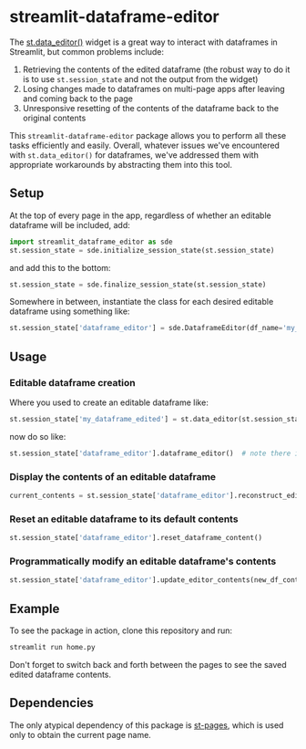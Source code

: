 # streamlit-dataframe-editor

The [st.data_editor()](https://docs.streamlit.io/library/advanced-features/dataframes) widget is a great way to interact with dataframes in Streamlit, but common problems include:

1. Retrieving the contents of the edited dataframe (the robust way to do it is to use `st.session_state` and not the output from the widget)
1. Losing changes made to dataframes on multi-page apps after leaving and coming back to the page
1. Unresponsive resetting of the contents of the dataframe back to the original contents

This `streamlit-dataframe-editor` package allows you to perform all these tasks efficiently and easily. Overall, whatever issues we've encountered with `st.data_editor()` for dataframes, we've addressed them with appropriate workarounds by abstracting them into this tool.

## Setup

At the top of every page in the app, regardless of whether an editable dataframe will be included, add:

```python
import streamlit_dataframe_editor as sde
st.session_state = sde.initialize_session_state(st.session_state)
```

and add this to the bottom:

```python
st.session_state = sde.finalize_session_state(st.session_state)
```

Somewhere in between, instantiate the class for each desired editable dataframe using something like:

```python
st.session_state['dataframe_editor'] = sde.DataframeEditor(df_name='my_dataframe', default_df_contents=pd.DataFrame({'a': [1, 2, 3], 'b': [4, 5, 6]}))
```

## Usage

### Editable dataframe creation

Where you used to create an editable dataframe like:

```python
st.session_state['my_dataframe_edited'] = st.data_editor(st.session_state['my_dataframe'])
```

now do so like:

```python
st.session_state['dataframe_editor'].dataframe_editor()  # note there is no return variable
```

### Display the contents of an editable dataframe

```python
current_contents = st.session_state['dataframe_editor'].reconstruct_edited_dataframe()
```

### Reset an editable dataframe to its default contents

```python
st.session_state['dataframe_editor'].reset_dataframe_content()
```

### Programmatically modify an editable dataframe's contents

```python
st.session_state['dataframe_editor'].update_editor_contents(new_df_contents=pd.DataFrame({'c': [11, 13], 'd': [14, 16]}))
```

## Example

To see the package in action, clone this repository and run:

```bash
streamlit run home.py
```

Don't forget to switch back and forth between the pages to see the saved edited dataframe contents.

## Dependencies

The only atypical dependency of this package is [st-pages](https://github.com/blackary/st_pages), which is used only to obtain the current page name.
